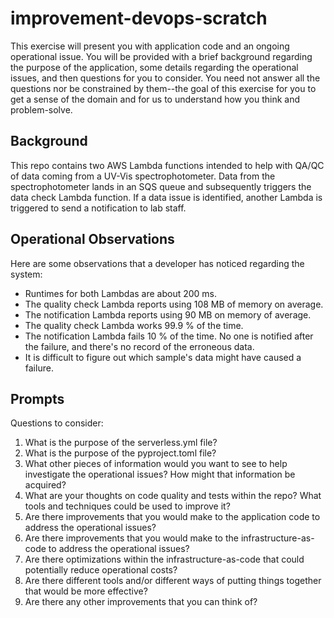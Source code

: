 # improvement-devops-scratch

This exercise will present you with application code and an ongoing operational issue.
You will be provided with a brief background regarding the purpose of the application,
some details regarding the operational issues, and then questions for you to consider.
You need not answer all the questions nor be constrained by them--the goal of this
exercise for you to get a sense of the domain and for us to understand how you think 
and problem-solve.

## Background

This repo contains two AWS Lambda functions intended to help with QA/QC of data coming
from a UV-Vis spectrophotometer. Data from the spectrophotometer lands in an SQS queue and
subsequently triggers the data check Lambda function. If a data issue is
identified, another Lambda is triggered to send a notification to lab staff.

## Operational Observations

Here are some observations that a developer has noticed regarding the system:

* Runtimes for both Lambdas are about 200 ms. 
* The quality check Lambda reports using 108 MB of memory on average.
* The notification Lambda reports using 90 MB on memory of average.
* The quality check Lambda works 99.9 % of the time.
* The notification Lambda fails 10 % of the time. No one is notified after the 
failure, and there's no record of the erroneous data.
* It is difficult to figure out which sample's data might have caused a failure.


## Prompts

Questions to consider:

1. What is the purpose of the serverless.yml file?
2. What is the purpose of the pyproject.toml file?
3. What other pieces of information would you want to see to help investigate the operational issues? 
How might that information be acquired?
4. What are your thoughts on code quality and tests within the repo? 
What tools and techniques could be used to improve it?
5. Are there improvements that you would make to the application code to address the operational issues?
6. Are there improvements that you would make to the infrastructure-as-code to address the operational issues?
7. Are there optimizations within the infrastructure-as-code that could potentially reduce operational costs?
8. Are there different tools and/or different ways of putting things together that would be more effective?
9. Are there any other improvements that you can think of?
